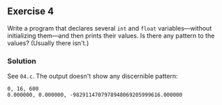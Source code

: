 ## Exercise 4
Write a program that declares several `int` and `float` variables—without initializing them—and then prints their values. Is there any pattern to the values? (Usually there isn't.)

### Solution
See `04.c`.
The output doesn't show any discernible pattern:
```
0, 16, 600
0.000000, 0.000000, -9829114707978948069205999616.000000
```